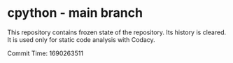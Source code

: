 # cpython - main branch

This repository contains frozen state of the repository.
Its history is cleared. It is used only for static code
analysis with Codacy.

Commit Time: 1690263511